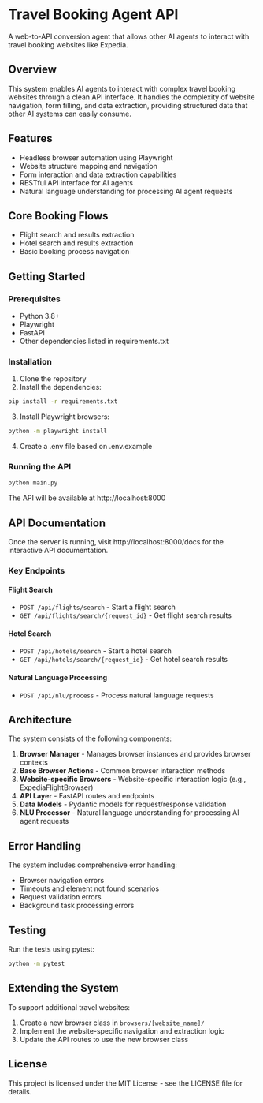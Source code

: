 # Travel Booking Agent API

A web-to-API conversion agent that allows other AI agents to interact with travel booking websites like Expedia.

## Overview

This system enables AI agents to interact with complex travel booking websites through a clean API interface. It handles the complexity of website navigation, form filling, and data extraction, providing structured data that other AI systems can easily consume.

## Features

- Headless browser automation using Playwright
- Website structure mapping and navigation
- Form interaction and data extraction capabilities
- RESTful API interface for AI agents
- Natural language understanding for processing AI agent requests

## Core Booking Flows

- Flight search and results extraction
- Hotel search and results extraction
- Basic booking process navigation

## Getting Started

### Prerequisites

- Python 3.8+
- Playwright
- FastAPI
- Other dependencies listed in requirements.txt

### Installation

1. Clone the repository
2. Install the dependencies:

```bash
pip install -r requirements.txt
```

3. Install Playwright browsers:

```bash
python -m playwright install
```

4. Create a .env file based on .env.example

### Running the API

```bash
python main.py
```

The API will be available at http://localhost:8000

## API Documentation

Once the server is running, visit http://localhost:8000/docs for the interactive API documentation.

### Key Endpoints

#### Flight Search

- `POST /api/flights/search` - Start a flight search
- `GET /api/flights/search/{request_id}` - Get flight search results

#### Hotel Search

- `POST /api/hotels/search` - Start a hotel search
- `GET /api/hotels/search/{request_id}` - Get hotel search results

#### Natural Language Processing

- `POST /api/nlu/process` - Process natural language requests

## Architecture

The system consists of the following components:

1. **Browser Manager** - Manages browser instances and provides browser contexts
2. **Base Browser Actions** - Common browser interaction methods
3. **Website-specific Browsers** - Website-specific interaction logic (e.g., ExpediaFlightBrowser)
4. **API Layer** - FastAPI routes and endpoints
5. **Data Models** - Pydantic models for request/response validation
6. **NLU Processor** - Natural language understanding for processing AI agent requests

## Error Handling

The system includes comprehensive error handling:

- Browser navigation errors
- Timeouts and element not found scenarios
- Request validation errors
- Background task processing errors

## Testing

Run the tests using pytest:

```bash
python -m pytest
```

## Extending the System

To support additional travel websites:

1. Create a new browser class in `browsers/[website_name]/`
2. Implement the website-specific navigation and extraction logic
3. Update the API routes to use the new browser class

## License

This project is licensed under the MIT License - see the LICENSE file for details.
